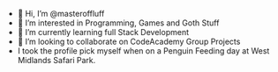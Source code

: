 - 👋 Hi, I’m @masteroffluff
- 👀 I’m interested in Programming, Games and Goth Stuff
- 🌱 I’m currently learning full Stack Development
- 💞️ I’m looking to collaborate on CodeAcademy Group Projects
- I took the profile pick myself when on a Penguin Feeding day at West Midlands Safari Park.

<!---
masteroffluff/masteroffluff is a ✨ special ✨ repository because its `README.md` (this file) appears on your GitHub profile.
You can click the Preview link to take a look at your changes.
--->
